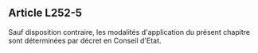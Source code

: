 ## Article L252-5

Sauf disposition contraire, les modalités d'application du présent chapitre sont déterminées par décret en
Conseil d'Etat.


